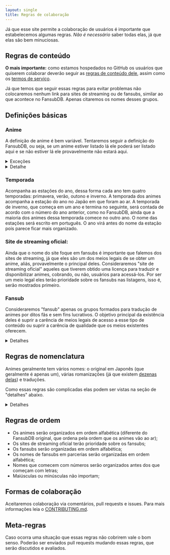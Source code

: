 ```yaml
---
layout: single
title: Regras de colaboração
---
```


Já que esse site permite a colaboração de usuários é importante que estabelecemos algumas regras.
*Não é necessário* saber todas elas, já que elas são bem minuciosas.

## Regras de conteúdo

**O mais importante:** como estamos hospedados no GitHub os usuários que quiserem colaborar
deverão seguir as [regras de conteúdo dele](https://help.github.com/articles/github-community-guidelines/),
assim como os [termos de serviço](https://help.github.com/articles/github-terms-of-service/).

Já que temos que seguir essas regras para evitar problemas não colocaremos nenhum link para sites de streaming ou
de fansubs, similar ao que acontece no FansubDB. Apenas citaremos os nomes desses grupos.

## Definições básicas

### Anime

A definição de anime é bem variável. Tentaremos seguir a definição do FansubDB, ou seja, se um anime estiver listado lá
ele poderá ser listado aqui e se não estiver lá ele provavelmente não estará aqui.

<details><summary markdown="span">Exceções</summary>

Nos casos que a regra acima não cobrir, isso é, caso alguém queira inserir um anime que não esteja no FandubDB
usaremos [a definição do /r/Anime](https://www.reddit.com/r/anime/wiki/rules/): "uma animação produzida no Japão".
Diferente do MyAnimeList serão aceitos animes tipo "doujinshi", isso é, produzidos individualmente, não por uma empresa.
Diferente do AniDB não será aceita animação não-japonesa. Diferente do Kitsu não será aceita animação similar à japonesa.

</details><details><summary markdown="span">Detalhe</summary>

Notem que, diferente do inglês, a palavra "animes" existe em português. Motivo: em inglês a regra é que palavras importadas
sigam a regra de pluralização da língua original, e como em japonês não existe plural de anime em inglês também não tem.
Só que de vem em quando aparece pessoas que não sabem que não existe essa regra em Português e reclamam que "animes" está
errado.

</details>

### Temporada

Acompanha as estações do ano, dessa forma cada ano tem quatro temporadas: primavera, verão, outono e inverno. A temporada
dos animes acompanha a estação do ano no Japão em que foram ao ar. A temporada de inverno, que começa em um ano e termina
no seguinte, será contada de acordo com o número do ano anterior, como no FansubDB, ainda que a maioria dos animes dessa
temporada comece no outro ano. O nome das estações será escrito em português. O ano virá antes do nome da estação pois
parece ficar mais organizado.

### Site de streaming oficial:

Ainda que o nome do site foque em fansubs é importante que falemos dos sites de streaming, já que eles são um dos meios
legais de se obter um anime, aliás, provavelmente o principal deles. Consideraremos "site de streaming oficial" aqueles
que tiverem obtido uma licença para traduzir e disponibilizar animes, cobrando, ou não, usuários para acessá-los. Por
ser um meio legal eles terão prioridade sobre os fansubs nas listagens, isso é, serão mostrados primeiro.

### Fansub

Consideraremos "fansub" apenas os grupos formados para tradução de animes por ditos fãs e sem fins lucrativos. O objetivo
principal da existência deles é suprir a carência de meios legais de acesso a esse tipo de conteúdo ou suprir a carência
de qualidade que os meios existentes oferecem.

<details><summary markdown="span">Detalhes</summary>

Já que são fãs esses grupos não podem manifestar nenhum tipo de ação protetiva abusiva, como disponibilizar apenas
traduções em "hardsub". Alguns grupos dizem que fazem isso por compatibilidade mas há alguns que são abertos em dizer que
fazem isso para se proteger. Isso é algo extremamente ruim por vários motivos:

* Impede que pessoas com problemas de visão possam ajustar as legendas conforme suas necessidades;
* Impede que pessoas com problemas de dislexia possam usar fontes que sejam mais adequadas para eles;
* Impede que pessoas possam mudar a fonte do vídeo sem depender da fansub (como trocar a versão para TV por uma
de melhor qualidade lançada posteriormente);
* Impede que outros grupos possam traduzir deles (embora o mais comum seja grupos de língua portuguesa traduzir a
tradução de grupos de língua inglesa, e não o contrário);
* Impede que outros grupos possam corrigir eles, fazendo parecer que eles se consideram "perfeitos" e que nunca
cometerão nenhum erro para ser corrigido;
* Desconsidera que eles próprios possam deixar de existir, impedindo que eles corrijam erros ou mudem a fonte do vídeo;
* Desconsidera que eles podem acabar perdendo os arquivos que usaram, algo que é extremamente comum;
* Ignora o fato de que usar hardsub *sempre* reduz a qualidade do vídeo uma vez que exige que o vídeo seja re-encodado;
* O trabalho o qual protegem é apenas uma fração desprezível do todo, pois o maior esforço na produção do anime foi,
sem sombra de dúvida, realizado pela equipe de produção do anime. Enquanto é comum ouvir que animadores de anime
sofrem com baixos salários e prazos apertados aparecem supostos fãs que se consideram melhores que eles. Aqueles tem
o seu esforço desprezado toda vez que alguém se acha bom o suficiente a se colocar acima da equipe de produção.
Quem tem essa mentalidade não deveria se chamar de fã pois só prejudicam a comunidade e a indústria do anime.

Notem que não serão listados grupos que fornecerem apenas traduções em "hardsub": grupos que fornecerem traduções
em "hardsub" mas também fornecerem versões em "softsub" ou legendas separadas para download serão listados normalmente.

Os meios que esses grupos não podem apresentar foco pelo lucro, como impedir o acesso de usuários que bloqueiem
propagandas ou usarem excessivamente delas. Se algum grupo comete esse tipo de exagero poderá se justificar sendo
transparente em seus gastos. Por outro lado na maioria dos casos isso indica que os membros desse grupo não agem como
fãs porém veem isso como uma chance de conseguir dinheiro fácil em cima do trabalho alheio. Notem que nem mesmo sites
grandes (que sendo assim precisariam de muito dinheiro para funcionar) e que são motivados pelo lucro, como o YouTube,
fazem isso.

Os critérios para determinar se algum grupo está muito focado em lucros serão:

* O site do grupo deve atender [os critérios do AcceptableAds](https://acceptableads.com/en/about/criteria) ([cópia da página](https://archive.is/uP44a));
* Serão consideradas propagandas qualquer tipo de texto ou imagem envolvendo doações, promoções ou qualquer coisa que possa ser usado como fonte de renda por parte do grupo; esse tipo de conteúdo deve seguir os critérios do AcceptableAds;
* O site do grupo não pode distribuir malware;
* O site do grupo não pode usar mineradores ou ter qualquer comportamento que indique que há algum minerador; de forma objetiva 
caso o site apresente um uso de CPU acima de 50% pelo menos após 15 segundos depois da página ter sido carregada consideraremos que há algum minerador na página;

Não estamos apoiando a ideia do AcceptableAds, que é mal vista por várias pessoas, mas estamos aproveitando os
critérios deles por serem simples e permitem vários tipos de propagandas sem prejudicar a experiência dos visitantes.
Mesmo assim vários grupos acabam não sendo listados por não se conformar a elas. Alguns exemplos reais: um grupo
coloca mensagens de doação acima do conteúdo principal do site, quebrando a regra que proíbe propagandas por cima
do conteúdo principal, logo ele não será listado no site. Outro grupo tem um site com um malware que tenta roubar
dados bancários dos seus usuários, esse grupo também não será listado.

Além disso não serão aceitos grupos que simplesmente copiam o trabalho de sites de streaming oficiais ou de outros grupos.
Isso porque o FansubDB também não aceita, embora o MyAnimeList e AniDB aceitem alguns deles. Alguns grupos desse tipo
eram aceitos anteriormente como exceção sob determinadas regras, porém esses grupos não são mais aceitos em nenhuma circunstância. 

No caso de parcerias entre grupos onde apenas alguns deles possam ser aceitos então serão listados apenas os
grupos que foram aceitos e não toda a parceria.

Grupos brasileiros, portugueses ou de qualquer outro país de língua portuguesa serão aceitos, desde que se adéquem aos
pontos acima. Por outro lado grupos que não quiserem ser listados podem notificar essa vontade se assim desejarem.

</details>

## Regras de nomenclatura

Animes geralmente tem vários nomes: o original em Japonês (que geralmente é apenas um), várias romanizações
(já que existem [dezenas delas](https://www.nayuki.io/page/variations-on-japanese-romanization)) e traduções.

Como essas regras são complicadas elas podem ser vistas na seção de "detalhes" abaixo.

<details><summary markdown="span">Detalhes</summary>

Sempre que possível serão mostrados dois nomes: um mais próximo do original, para facilitar a identificação do anime ao
procurar o anime em sites que não são em Português, e outro em Português, para facilitar a compreensão do nome.

*Quanto ao nome original:*

* Será usado o nome não-japonês (como inglês ou similar) caso o nome original seja nessa língua (como "No Game No Life" ou
"Death Parade"), ou caso o nome em japonês seja derivado de outra língua (exemplo: no site oficial de "Flip Flappers" o
nome em caracteres romanos aparece apenas em um canto da página, no título dela e na maioria das ocasiões o nome usado é
"フリップフラッパーズ"), mesmo quando o nome em japonês não for em katakana (como Chobits, que é escrito em japonês como ちょびっツ).
* Exceto pelo caso acima nomes em inglês não serão usados, logo os seguintes não serão aceitos: "My Hero Academia"
(aparece na abertura do anime, mas é apenas a tradução do nome que aparece em japonês logo abaixo), "Erased" (é uma
adaptação do nome original), "Fullmetal Alchemist Brotherhood" (no anime o narrador claramente fala o nome em japonês
sem mencionar "Brotherhood"), "Your Name" (era o que estava escrito nos cartazes nos cinemas, mas é uma tradução para o inglês).
* A romanização usada será a do FansubDB; quando o não não for listado nele será utilizada a do MyAnimeList; quando a do
MyAnimeList não se adequar aos dois pontos acima será utilizada a do AniDB.
* Quando houverem mais de uma romanização possível e ambas foram comuns (exemplo: o MyAnimeList usa uma e o AniDB usa outra)
a que cumprir os pontos acima será a principal e a outra poderá aparecer abaixo dela junto com a tradução.

*Quanto ao nome em Português:*

* Não é necessária caso o nome não tenha tradução (como nomes próprios).
* Se possível deverá ser a tradução oficial (comum no caso de filmes e animes licenciados).
* Caso não exista uma tradução oficial será aceita uma tradução do japonês e, caso ninguém saiba japonês, será aceita uma
tradução do nome em inglês. Isso se deve porque usando o Google Translate as vezes a tradução dele fica errada. Exemplo:
alguns anos atrás ele traduzia "Hitotsubu ni Kawaranu Ai wo Komete" para "Com amor permanece um grão", que está errado;
hoje, após diversas melhorias, ele traduz para "Com um amor único e amor constante"; nesse caso o nome a ser usado seria
"Com um amor único e constante", sem a repetição de "amor".
* Caso a tradução oficial seja uma tradução para outra língua que não seja o Português (que é o caso de "Kimi no na wa",
relatado anteriormente) então uma tradução não-oficial pode ser usada.
* Caso seja possível mais de uma tradução as duas podem ser usadas (que pode ocorrer no caso de nomes que façam jogos
de palavras).
* Não é obrigatório ao se inserir um novo anime, porém é algo bom a se ter no site.

A pessoa que escreveu essas regras sabe que é meio chato, então, havendo diálogo, o bom senso será priorizado sobre elas.

</details>

## Regras de ordem

* Os animes serão organizados em ordem alfabética (diferente do FansubDB original, que ordena pela ordem que
os animes vão ao ar);
* Os sites de streaming oficial terão prioridade sobre os fansubs;
* Os fansubs serão organizadas em ordem alfabética;
* Os nomes de fansubs em parcerias serão organizadas em ordem alfabética;
* Nomes que comecem com números serão organizados antes dos que começam com letras;
* Maiúsculas ou minúsculas não importam;

## Formas de colaboração

Aceitaremos colaboração via comentários, pull requests e issues. Para mais informações leia o
[CONTRIBUTING.md](https://github.com/qgustavor/fansubdb/blob/master/CONTRIBUTING.md).

## Meta-regras

Caso ocorra uma situação que essas regras não cobrirem vale o bom senso. Poderão ser enviados pull requests
mudando essas regras, que serão discutidos e avaliados.
